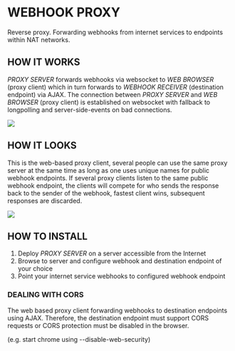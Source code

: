 # WEBHOOK PROXY
Reverse proxy. Forwarding webhooks from internet services to endpoints within NAT networks.

## HOW IT WORKS
*PROXY SERVER* forwards webhooks via websocket to *WEB BROWSER* (proxy client) which in turn forwards to *WEBHOOK RECEIVER* (destination endpoint) via AJAX. The connection between *PROXY SERVER* and *WEB BROWSER* (proxy client) is established on websocket with fallback to  longpolling and server-side-events on bad connections.

![](https://github.com/t0bb3/webhook-proxy/blob/master/overview.PNG)


## HOW IT LOOKS
This is the web-based proxy client, several people can use the same proxy server at the same time as long as one uses unique names for public webhook endpoints. If several proxy clients listen to the same public webhook endpoint, the clients will compete for who sends the response back to the sender of the webhook, fastest client wins, subsequent responses are discarded.


![](https://github.com/t0bb3/webhook-proxy/blob/master/screenshot.PNG)


## HOW TO INSTALL
1. Deploy *PROXY SERVER* on a server accessible from the Internet
2. Browse to server and configure webhook and destination endpoint of your choice
3. Point your internet service webhooks to configured webhook endpoint


### DEALING WITH CORS
The web based proxy client forwarding webhooks to destination endpoints using AJAX. Therefore, the destination endpoint must support CORS requests or CORS protection must be disabled in the browser.

(e.g. start chrome using --disable-web-security)
